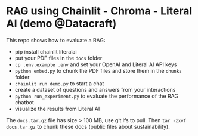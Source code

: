 # RAG using Chainlit - Chroma - Literal AI (demo @Datacraft)

This repo shows how to evaluate a RAG:

- pip install chainlit literalai
- put your PDF files in the `docs` folder
- `cp .env.example .env` and set your OpenAI and Literal AI API keys
- `python embed.py` to chunk the PDF files and store them in the `chunks` folder
- `chainlit run demo.py` to start a chat
- create a dataset of questions and answers from your interactions
- `python run_experiment.py` to evaluate the performance of the RAG chatbot
- visualize the results from Literal AI

The `docs.tar.gz` file has size > 100 MB, use git lfs to pull. 
Then `tar -zxvf docs.tar.gz` to chunk these docs (public files about sustainability).
